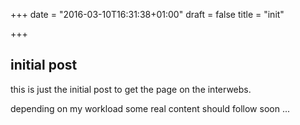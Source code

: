 +++
date = "2016-03-10T16:31:38+01:00"
draft = false
title = "init"

+++

## initial post
this is just the initial post to get the page on the interwebs.

depending on my workload some real content should follow soon ...
